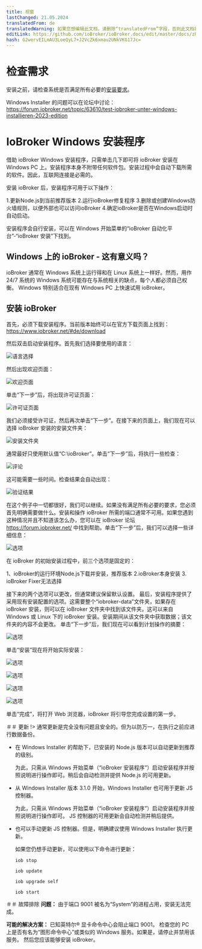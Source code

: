 ```yaml
---
title: 视窗
lastChanged: 21.05.2024
translatedFrom: de
translatedWarning: 如果您想编辑此文档，请删除“translatedFrom”字段，否则此文档将再次自动翻译
editLink: https://github.com/ioBroker/ioBroker.docs/edit/master/docs/zh-cn/install/windows.md
hash: G2wervEILmAU3LoeQyL7+J2VcZk6xmau2UNkVKG17Jc=
---
```

# 检查需求
安装之前，请检查系统是否满足所有必要的[安装要求](./requirements.md)。

Windows Installer 的问题可以在论坛中讨论：https://forum.iobroker.net/topic/63610/test-iobroker-unter-windows-installieren-2023-edition

# IoBroker Windows 安装程序
借助 ioBroker Windows 安装程序，只需单击几下即可将 ioBroker 安装在 Windows PC 上。安装程序本身不附带任何软件包。安装过程中会自动下载所需的软件。因此，互联网连接是必需的。

安装 ioBroker 后，安装程序可用于以下操作：

1.更新Node.js到当前推荐版本
2.运行ioBroker修复程序
3.删除或创建Windows防火墙规则，以便外部也可以访问ioBroker
4.确定ioBroker是否在Windows启动时自动启动。

安装程序会自行安装，可以在 Windows 开始菜单的“ioBroker 自动化平台”-“ioBroker 安装”下找到。

## Windows 上的 ioBroker - 这有意义吗？
ioBroker 通常在 Windows 系统上运行得和在 Linux 系统上一样好。然而，用作 24/7 系统的 Windows 系统可能存在与系统相关的缺点，每个人都必须自己权衡。
Windows 特别适合在现有 Windows PC 上快速试用 ioBroker。

## 安装 ioBroker
首先，必须下载安装程序。当前版本始终可以在官方下载页面上找到：https://www.iobroker.net/#de/download

然后双击启动安装程序。首先我们选择要使用的语言：

![语言选择](../../de/install/media/windows/InstallWin_language.png "语言选择")

然后出现欢迎页面：

![欢迎页面](../../de/install/media/windows/InstallWin_welcome.png "欢迎页面")

单击“下一步”后，将出现许可证页面：

![许可证页面](../../de/install/media/windows/InstallWin_license.png "许可证页面")

我们必须接受许可证，然后再次单击“下一步”。在接下来的页面上，我们现在可以选择 ioBroker 安装的安装文件夹：

![安装文件夹](../../de/install/media/windows/InstallWin_folder.png "安装文件夹")

通常最好只使用默认值“C:\ioBroker”。单击“下一步”后，将执行一些检查：

![评论](../../de/install/media/windows/InstallWin_check.png "评论")

这可能需要一些时间。检查结果会自动出现：

![验证结果](../../de/install/media/windows/InstallWin_checkresult.png "验证结果")

在这个例子中一切都很好，我们可以继续。如果没有满足所有必要的要求，您必须首先明确需要做什么。安装和操作 ioBroker 所需的端口通常不可用。如果您遇到这种情况并且不知道该怎么办，您可以在 ioBroker 论坛 https://forum.iobroker.net/ 中找到帮助。单击“下一步”后，我们可以选择一些详细信息：

![选项](../../de/install/media/windows/InstallWin_options.png "选项")

在 ioBroker 的初始安装过程中，前三个选项是固定的：

1、ioBroker的运行环境Node.js下载并安装，推荐版本
2.ioBroker本身安装
3. ioBroker Fixer无法选择

接下来的两个选项可以更改，但通常建议保留默认设置。
最后，安装程序提供了采用现有安装配置的选项。这需要整个“iobroker-data”文件夹，如果存在 ioBroker 安装，则可以在 ioBroker 文件夹中找到该文件夹。这可以来自 Windows 或 Linux 下的 ioBroker 安装。安装期间从该文件夹中获取数据；该文件夹的内容不会更改。
单击“下一步”后，我们现在可以看到计划操作的摘要：

   ![选项](../../de/install/media/windows/InstallWin_summary.png "选项")

   单击“安装”现在将开始实际安装：

   ![选项](../../de/install/media/windows/InstallWin_downloadnode.png "选项")

   ![选项](../../de/install/media/windows/InstallWin_installnode.png "选项")

   ![选项](../../de/install/media/windows/InstallWin_installiobroker.png "选项")

   ![选项](../../de/install/media/windows/InstallWin_finish.png "选项")

单击“完成”，将打开 Web 浏览器，ioBroker 将引导您完成设置的第一步。

＃＃ 更新
!> 通常更新是完全没有问题且安全的。但为以防万一，在执行之前应进行数据备份。

- 在 Windows Installer 的帮助下，已安装的 Node.js 版本可以自动更新到推荐的级别。

  为此，只需从 Windows 开始菜单（“ioBroker 安装程序”）启动安装程序并按照说明进行操作即可。稍后会自动检测并提供 Node.js 的可用更新。

- 从 Windows Installer 版本 3.1.0 开始，Windows Installer 也可用于更新 JS 控制器。

  为此，只需从 Windows 开始菜单（“ioBroker 安装程序”）启动安装程序并按照说明进行操作即可。 JS 控制器的可用更新会自动检测并稍后提供。

- 也可以手动更新 JS 控制器。但是，明确建议使用 Windows Installer 执行更新。

  如果您仍想手动更新，可以使用以下命令进行更新：

  `iob stop`

  `iob update`

  `iob upgrade self`

  `iob start`

＃＃ 故障排除
**问题：** 由于端口 9001 被名为“System”的进程占用，安装无法完成。

**可能的解决方案：** 已知英特尔® 显卡命令中心会阻止端口 9001。
检查您的 PC 上是否有名为“图形命令中心”或类似的 Windows 服务。如果是，请停止并禁用该服务。
然后您应该能够安装 ioBroker。